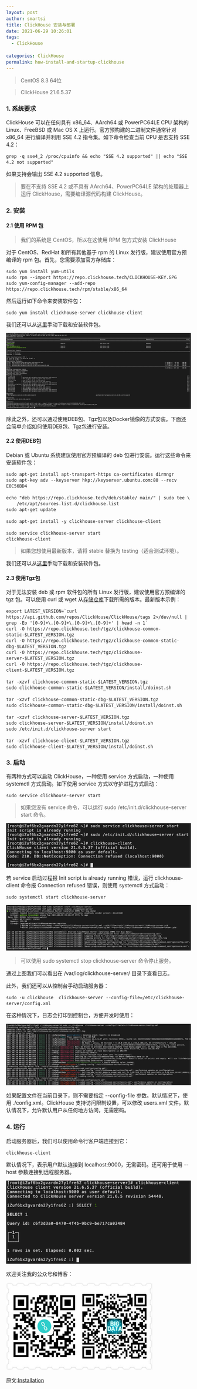 ```yaml
---
layout: post
author: smartsi
title: ClickHouse 安装与部署
date: 2021-06-29 10:26:01
tags:
  - ClickHouse

categories: ClickHouse
permalink: how-install-and-startup-clickhouse
---
```


> CentOS  8.3 64位

> ClickHouse  21.6.5.37

### 1. 系统要求

ClickHouse 可以在任何具有 x86_64、AArch64 或 PowerPC64LE CPU 架构的 Linux、FreeBSD 或 Mac OS X 上运行。官方预构建的二进制文件通常针对 x86_64 进行编译并利用 SSE 4.2 指令集。如下命令检查当前 CPU 是否支持 SSE 4.2：
```
grep -q sse4_2 /proc/cpuinfo && echo "SSE 4.2 supported" || echo "SSE 4.2 not supported"
```
如果支持会输出 SSE 4.2 supported 信息。

> 要在不支持 SSE 4.2 或不具有 AArch64、PowerPC64LE 架构的处理器上运行 ClickHouse，需要编译源代码构建 ClickHouse。

### 2. 安装

#### 2.1 使用 RPM 包

> 我们的系统是 CentOS，所以在这使用 RPM 包方式安装 ClickHouse

对于 CentOS、RedHat 和所有其他基于 rpm 的 Linux 发行版，建议使用官方预编译的 rpm 包。首先，您需要添加官方存储库：
```
sudo yum install yum-utils
sudo rpm --import https://repo.clickhouse.tech/CLICKHOUSE-KEY.GPG
sudo yum-config-manager --add-repo https://repo.clickhouse.tech/rpm/stable/x86_64
```
然后运行如下命令来安装软件包：
```
sudo yum install clickhouse-server clickhouse-client
```
我们还可以从[这里](https://repo.yandex.ru/clickhouse/rpm/stable/x86_64/)手动下载和安装软件包。

![](https://github.com/sjf0115/ImageBucket/blob/main/ClickHouse/how-install-and-startup-clickhouse-1.png?raw=true)

除此之外，还可以通过使用DEB包、Tgz包以及Docker镜像的方式安装。下面还会简单介绍如何使用DEB包、Tgz包进行安装。

#### 2.2 使用DEB包

Debian 或 Ubuntu 系统建议使用官方预编译的 deb 包进行安装。运行这些命令来安装软件包：
```
sudo apt-get install apt-transport-https ca-certificates dirmngr
sudo apt-key adv --keyserver hkp://keyserver.ubuntu.com:80 --recv E0C56BD4

echo "deb https://repo.clickhouse.tech/deb/stable/ main/" | sudo tee \
    /etc/apt/sources.list.d/clickhouse.list
sudo apt-get update

sudo apt-get install -y clickhouse-server clickhouse-client

sudo service clickhouse-server start
clickhouse-client
```
> 如果您想使用最新版本，请将 stable 替换为 testing（适合测试环境）。

我们还可以从[这里](https://repo.clickhouse.tech/deb/stable/main/)手动下载和安装软件包。

#### 2.3 使用Tgz包

对于无法安装 deb 或 rpm 软件包的所有 Linux 发行版，建议使用官方预编译的 tgz 包。可以使用 curl 或 wget 从[存储仓库](https://repo.clickhouse.tech/tgz/)下载所需的版本。最新版本示例：
```
export LATEST_VERSION=`curl https://api.github.com/repos/ClickHouse/ClickHouse/tags 2>/dev/null | grep -Eo '[0-9]+\.[0-9]+\.[0-9]+\.[0-9]+' | head -n 1`
curl -O https://repo.clickhouse.tech/tgz/clickhouse-common-static-$LATEST_VERSION.tgz
curl -O https://repo.clickhouse.tech/tgz/clickhouse-common-static-dbg-$LATEST_VERSION.tgz
curl -O https://repo.clickhouse.tech/tgz/clickhouse-server-$LATEST_VERSION.tgz
curl -O https://repo.clickhouse.tech/tgz/clickhouse-client-$LATEST_VERSION.tgz

tar -xzvf clickhouse-common-static-$LATEST_VERSION.tgz
sudo clickhouse-common-static-$LATEST_VERSION/install/doinst.sh

tar -xzvf clickhouse-common-static-dbg-$LATEST_VERSION.tgz
sudo clickhouse-common-static-dbg-$LATEST_VERSION/install/doinst.sh

tar -xzvf clickhouse-server-$LATEST_VERSION.tgz
sudo clickhouse-server-$LATEST_VERSION/install/doinst.sh
sudo /etc/init.d/clickhouse-server start

tar -xzvf clickhouse-client-$LATEST_VERSION.tgz
sudo clickhouse-client-$LATEST_VERSION/install/doinst.sh
```

### 3. 启动

有两种方式可以启动 ClickHouse，一种使用 service 方式启动，一种使用 systemctl 方式启动。如下使用 service 方式以守护进程方式启动：
```
sudo service clickhouse-server start
```
> 如果您没有 service 命令，可以运行 sudo /etc/init.d/clickhouse-server start 命令。

![](https://github.com/sjf0115/ImageBucket/blob/main/ClickHouse/how-install-and-startup-clickhouse-2.png?raw=true)

若 service 启动过程报 Init script is already running 错误，运行 clickhouse-client 命令报 Connection refused 错误，则使用 systemctl 方式启动：
```
sudo systemctl start clickhouse-server
```
![](https://github.com/sjf0115/ImageBucket/blob/main/ClickHouse/how-install-and-startup-clickhouse-3.png?raw=true)

> 可以使用 sudo systemctl stop clickhouse-server 命令停止服务。

通过上图我们可以看出在 /var/log/clickhouse-server/ 目录下查看日志。

此外，我们还可以从控制台手动启动服务器：
```
sudo -u clickhouse  clickhouse-server --config-file=/etc/clickhouse-server/config.xml
```
在这种情况下，日志会打印到控制台，方便开发时使用：

![](https://github.com/sjf0115/ImageBucket/blob/main/ClickHouse/how-install-and-startup-clickhouse-4.png?raw=true)

如果配置文件在当前目录下，则不需要指定 --config-file 参数。默认情况下，使用 ./config.xml。ClickHouse 支持访问限制设置，可以修改 users.xml 文件。默认情况下，允许默认用户从任何地方访问，无需密码。

### 4. 运行

启动服务器后，我们可以使用命令行客户端连接到它：
```
clickhouse-client
```
默认情况下，表示用户默认连接到 localhost:9000，无需密码。还可用于使用 --host 参数连接到远程服务器。

![](https://github.com/sjf0115/ImageBucket/blob/main/ClickHouse/how-install-and-startup-clickhouse-5.png?raw=true)

欢迎关注我的公众号和博客：

![](https://github.com/sjf0115/ImageBucket/blob/main/Other/smartsi.jpg?raw=true)

原文:[Installation](https://clickhouse.tech/docs/en/getting-started/install/)
